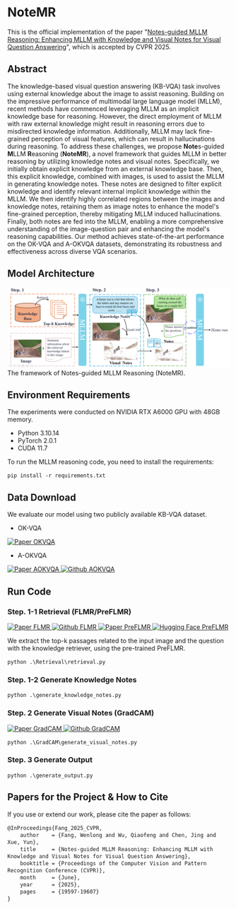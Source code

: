 # NoteMR

This is the official implementation of the paper "[Notes-guided MLLM Reasoning: Enhancing MLLM with Knowledge and Visual Notes for Visual Question Answering](https://openaccess.thecvf.com/content/CVPR2025/html/Fang_Notes-guided_MLLM_Reasoning_Enhancing_MLLM_with_Knowledge_and_Visual_Notes_CVPR_2025_paper.html)", which is accepted by CVPR 2025. 

## Abstract
The knowledge-based visual question answering (KB-VQA) task involves using external knowledge about the image to assist reasoning. Building on the impressive performance of multimodal large language model (MLLM), recent methods have commenced leveraging MLLM as an implicit knowledge base for reasoning. However, the direct employment of MLLM with raw external knowledge might result in reasoning errors due to misdirected knowledge information. Additionally, MLLM may lack fine-grained perception of visual features, which can result in hallucinations during reasoning. To address these challenges, we propose **Note**s-guided **M**LLM **R**easoning (**NoteMR**), a novel framework that guides MLLM in better reasoning by utilizing knowledge notes and visual notes. Specifically, we initially obtain explicit knowledge from an external knowledge base. Then, this explicit knowledge, combined with images, is used to assist the MLLM in generating knowledge notes. These notes are designed to filter explicit knowledge and identify relevant internal implicit knowledge within the MLLM. We then identify highly correlated regions between the images and knowledge notes, retaining them as image notes to enhance the model's fine-grained perception, thereby mitigating MLLM induced hallucinations. Finally, both notes are fed into the MLLM, enabling a more comprehensive understanding of the image-question pair and enhancing the model's reasoning capabilities. Our method achieves state-of-the-art performance on the OK-VQA and A-OKVQA datasets, demonstrating its robustness and effectiveness across diverse VQA scenarios.

## Model Architecture

<div align=center>
<img src=".\docs\NoteMR.jpg"/>
</div>
The framework of Notes-guided MLLM Reasoning (NoteMR).

## Environment Requirements
The experiments were conducted on NVIDIA RTX A6000 GPU with 48GB memory. 
* Python 3.10.14
* PyTorch 2.0.1
* CUDA 11.7

To run the MLLM reasoning code, you need to install the requirements:
``` 
pip install -r requirements.txt
```

## Data Download
We evaluate our model using two publicly available KB-VQA dataset. 
* OK-VQA

<a href="https://openaccess.thecvf.com/content_CVPR_2019/papers/Marino_OK-VQA_A_Visual_Question_Answering_Benchmark_Requiring_External_Knowledge_CVPR_2019_paper.pdf" target="_blank">
    <img alt="Paper OKVQA" src="https://img.shields.io/badge/%F0%9F%93%96%20Paper-OKVQA-C6E7FF?logoColor=white" />
</a>
<!-- <a href="https://github.com/allenai/aokvqa" target="_blank">
    <img alt="Github OKVQA" src="https://img.shields.io/badge/Github-OKVQA-F2F2F2?logo=github&logoColor=white" />
</a> -->

* A-OKVQA

<a href="https://www.ecva.net/papers/eccv_2022/papers_ECCV/papers/136680141.pdf" target="_blank">
    <img alt="Paper AOKVQA" src="https://img.shields.io/badge/%F0%9F%93%96%20Paper-AOKVQA-C6E7FF?logoColor=white" />
</a>
<a href="https://github.com/allenai/aokvqa" target="_blank">
    <img alt="Github AOKVQA" src="https://img.shields.io/badge/Github-AOKVQA-F2F2F2?logo=github&logoColor=white" />
</a>


## Run Code


### Step. 1-1 Retrieval (FLMR/PreFLMR)
<a href="https://proceedings.neurips.cc/paper_files/paper/2023/file/47393e8594c82ce8fd83adc672cf9872-Paper-Conference.pdf" target="_blank">
    <img alt="Paper FLMR" src="https://img.shields.io/badge/%F0%9F%93%96%20Paper-FLMR-C6E7FF?logoColor=white" />
</a>
<a href="https://github.com/linweizhedragon/FLMR" target="_blank">
    <img alt="Github FLMR" src="https://img.shields.io/badge/Github-FLMR-F2F2F2?logo=github&logoColor=white" />
</a>
<a href="https://aclanthology.org/2024.acl-long.289/" target="_blank">
    <img alt="Paper PreFLMR" src="https://img.shields.io/badge/%F0%9F%93%96%20Paper-PreFLMR-C6E7FF?logoColor=white" />
</a>
<a href="https://huggingface.co/LinWeizheDragon/PreFLMR_ViT-G" target="_blank">
    <img alt="Hugging Face PreFLMR" src="https://img.shields.io/badge/%F0%9F%A4%97%20Hugging%20Face-PreFLMR-ffc107?color=ffc107&logoColor=white" />
</a>

We extract the top-k passages related to the input image and the question with the knowledge retriever, using the pre-trained PreFLMR.

```
python .\Retrieval\retrieval.py
```

### Step. 1-2 Generate Knowledge Notes
```
python .\generate_knowledge_notes.py
```

### Step. 2 Generate Visual Notes (GradCAM)
<a href="https://ieeexplore.ieee.org/document/8237336" target="_blank">
    <img alt="Paper GradCAM" src="https://img.shields.io/badge/%F0%9F%93%96%20Paper-GradCAM-C6E7FF?logoColor=white" />
</a>
<a href="https: //github.com/ramprs/grad-cam/" target="_blank">
    <img alt="Github GradCAM" src="https://img.shields.io/badge/Github-GradCAM-F2F2F2?logo=github&logoColor=white" />
</a>

```
python .\GradCAM\generate_visual_notes.py
```

### Step. 3 Generate Output
```
python .\generate_output.py
```


## Papers for the Project & How to Cite

If you use or extend our work, please cite the paper as follows:
```
@InProceedings{Fang_2025_CVPR,
    author    = {Fang, Wenlong and Wu, Qiaofeng and Chen, Jing and Xue, Yun},
    title     = {Notes-guided MLLM Reasoning: Enhancing MLLM with Knowledge and Visual Notes for Visual Question Answering},
    booktitle = {Proceedings of the Computer Vision and Pattern Recognition Conference (CVPR)},
    month     = {June},
    year      = {2025},
    pages     = {19597-19607}
}
```
